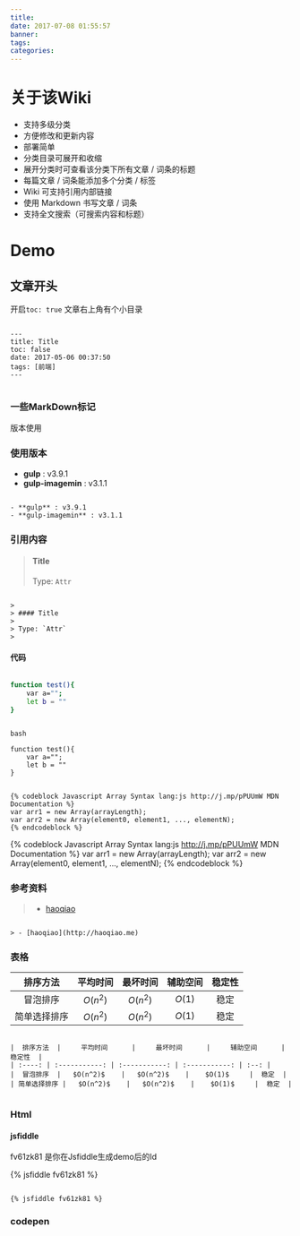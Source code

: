 ```yaml
---
title: 
date: 2017-07-08 01:55:57
banner:
tags:
categories:
---
```

# 关于该Wiki

- 支持多级分类
- 方便修改和更新内容
- 部署简单
- 分类目录可展开和收缩
- 展开分类时可查看该分类下所有文章 / 词条的标题
- 每篇文章 / 词条能添加多个分类 / 标签
- Wiki 可支持引用内部链接
- 使用 Markdown 书写文章 / 词条
- 支持全文搜索（可搜索内容和标题）

# Demo

## 文章开头

开启`toc: true` 文章右上角有个小目录


```

---
title: Title
toc: false
date: 2017-05-06 00:37:50
tags: [前端]
---


```

### 一些MarkDown标记

版本使用

### 使用版本


- **gulp** : v3.9.1
- **gulp-imagemin** : v3.1.1


```

- **gulp** : v3.9.1
- **gulp-imagemin** : v3.1.1

```


### 引用内容

>
> #### Title
>
> Type: `Attr`
>

```

>
> #### Title
>
> Type: `Attr`
>

```




#### 代码

```bash

function test(){
	var a="";
	let b = ""
}

```

```

bash

function test(){
	var a="";
	let b = ""
}

```



```

{% codeblock Javascript Array Syntax lang:js http://j.mp/pPUUmW MDN Documentation %}
var arr1 = new Array(arrayLength);
var arr2 = new Array(element0, element1, ..., elementN);
{% endcodeblock %}

```

{% codeblock Javascript Array Syntax lang:js http://j.mp/pPUUmW MDN Documentation %}
var arr1 = new Array(arrayLength);
var arr2 = new Array(element0, element1, ..., elementN);
{% endcodeblock %}




### 参考资料

> - [haoqiao](http://haoqiao.me)

```

> - [haoqiao](http://haoqiao.me)

```




### 表格

|  排序方法  |     平均时间      |     最坏时间      |     辅助空间      | 稳定性  |
| :----: | :-----------: | :-----------: | :-----------: | :--: |
|  冒泡排序  |   $O(n^2)$    |   $O(n^2)$    |    $O(1)$     |  稳定  |
| 简单选择排序 |   $O(n^2)$    |   $O(n^2)$    |    $O(1)$     |  稳定  |


```

|  排序方法  |     平均时间      |     最坏时间      |     辅助空间      | 稳定性  |
| :----: | :-----------: | :-----------: | :-----------: | :--: |
|  冒泡排序  |   $O(n^2)$    |   $O(n^2)$    |    $O(1)$     |  稳定  |
| 简单选择排序 |   $O(n^2)$    |   $O(n^2)$    |    $O(1)$     |  稳定  |


```


### Html


#### jsfiddle

fv61zk81 是你在Jsfiddle生成demo后的Id

{% jsfiddle fv61zk81 %}

```

{% jsfiddle fv61zk81 %}

```

### codepen


